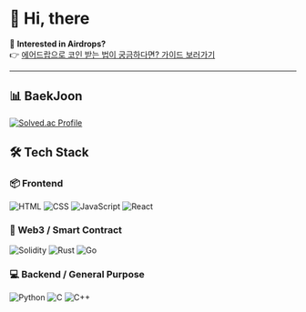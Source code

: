 # 👋 Hi, there

🚀 **Interested in Airdrops?**  
👉 [에어드랍으로 코인 받는 법이 궁금하다면? 가이드 보러가기](https://ksh-story.tistory.com/)

---

## 📊 BaekJoon
[![Solved.ac Profile](http://mazassumnida.wtf/api/v2/generate_badge?boj=kwonsanghyeon3245)](https://solved.ac/kwonsanghyeon3245/)

## 🛠 Tech Stack

### 📦 Frontend
![HTML](https://img.shields.io/badge/HTML-E34F26?style=flat&logo=html5&logoColor=white)
![CSS](https://img.shields.io/badge/CSS-1572B6?style=flat&logo=css3&logoColor=white)
![JavaScript](https://img.shields.io/badge/JavaScript-F7DF1E?style=flat&logo=javascript&logoColor=black)
![React](https://img.shields.io/badge/React-61DAFB?style=flat&logo=react&logoColor=black)

### 🔗 Web3 / Smart Contract
![Solidity](https://img.shields.io/badge/Solidity-363636?style=flat&logo=solidity&logoColor=white)
![Rust](https://img.shields.io/badge/Rust-000000?style=flat&logo=rust&logoColor=white)
![Go](https://img.shields.io/badge/Go-00ADD8?style=flat&logo=go&logoColor=white)

### 💻 Backend / General Purpose
![Python](https://img.shields.io/badge/Python-3776AB?style=flat&logo=python&logoColor=white)
![C](https://img.shields.io/badge/C-00599C?style=flat&logo=c&logoColor=white)
![C++](https://img.shields.io/badge/C++-00599C?style=flat&logo=c%2B%2B&logoColor=white)
